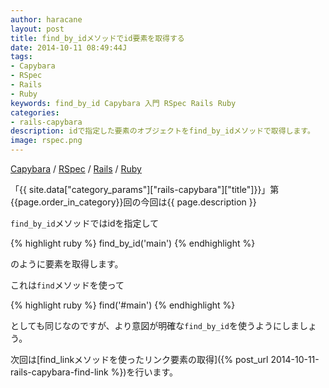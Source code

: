 ```yaml
---
author: haracane
layout: post
title: find_by_idメソッドでid要素を取得する
date: 2014-10-11 08:49:44J
tags:
- Capybara
- RSpec
- Rails
- Ruby
keywords: find_by_id Capybara 入門 RSpec Rails Ruby
categories:
- rails-capybara
description: idで指定した要素のオブジェクトをfind_by_idメソッドで取得します。
image: rspec.png
---
```

[Capybara](/tags/capybara/) / [RSpec](/tags/rspec/) / [Rails](/tags/rails/) / [Ruby](/tags/ruby/)

「{{ site.data["category_params"]["rails-capybara"]["title"]}}」第{{page.order_in_category}}回の今回は{{ page.description }}

`find_by_id`メソッドではidを指定して

{% highlight ruby %}
find_by_id('main')
{% endhighlight %}

のように要素を取得します。

これは`find`メソッドを使って

{% highlight ruby %}
find('#main')
{% endhighlight %}

としても同じなのですが、より意図が明確な`find_by_id`を使うようにしましょう。

次回は[find_linkメソッドを使ったリンク要素の取得]({% post_url 2014-10-11-rails-capybara-find-link %})を行います。
